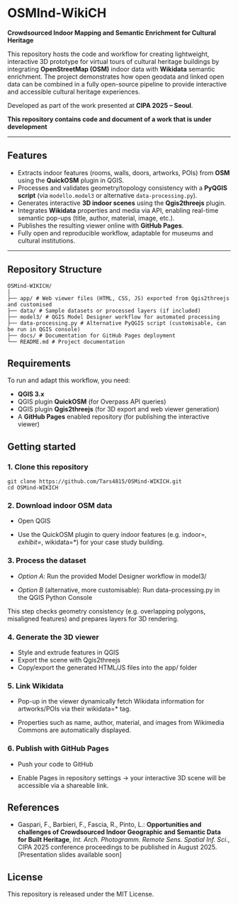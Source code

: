 # OSMInd-WikiCH

**Crowdsourced Indoor Mapping and Semantic Enrichment for Cultural Heritage**

This repository hosts the code and workflow for creating lightweight, interactive 3D prototype for virtual tours of cultural heritage buildings by integrating **OpenStreetMap (OSM)** indoor data with **Wikidata** semantic enrichment. The project demonstrates how open geodata and linked open data can be combined in a fully open-source pipeline to provide interactive and accessible cultural heritage experiences.

Developed as part of the work presented at **CIPA 2025 – Seoul**.

**This repository contains code and document of a work that is under development**

---

## Features

- Extracts indoor features (rooms, walls, doors, artworks, POIs) from **OSM** using the **QuickOSM** plugin in QGIS.  
- Processes and validates geometry/topology consistency with a **PyQGIS script** (via `modello.model3` or alternative `data-processing.py`).  
- Generates interactive **3D indoor scenes** using the **Qgis2threejs** plugin.  
- Integrates **Wikidata** properties and media via API, enabling real-time semantic pop-ups (title, author, material, image, etc.).  
- Publishes the resulting viewer online with **GitHub Pages**.  
- Fully open and reproducible workflow, adaptable for museums and cultural institutions.  

---

## Repository Structure

```
OSMind-WIKICH/
│
├── app/ # Web viewer files (HTML, CSS, JS) exported from Qgis2threejs and customised
├── data/ # Sample datasets or processed layers (if included)
├── model3/ # QGIS Model Designer workflow for automated processing
├── data-processing.py # Alternative PyQGIS script (customisable, can be run in QGIS console)
├── docs/ # Documentation for GitHub Pages deployment
└── README.md # Project documentation
```

## Requirements

To run and adapt this workflow, you need:  
- **QGIS 3.x**  
- QGIS plugin **QuickOSM** (for Overpass API queries)  
- QGIS plugin **Qgis2threejs** (for 3D export and web viewer generation)  
- A **GitHub Pages** enabled repository (for publishing the interactive viewer)

## Getting started

### 1. Clone this repository

```
git clone https://github.com/Tars4815/OSMind-WIKICH.git
cd OSMind-WIKICH

```

### 2. Download indoor OSM data

- Open QGIS

- Use the QuickOSM plugin to query indoor features (e.g. indoor=*, exhibit=*, wikidata=*) for your case study building.

### 3. Process the dataset

- *Option A*: Run the provided Model Designer workflow in model3/

- *Option B* (alternative, more customisable): Run data-processing.py in the QGIS Python Console

This step checks geometry consistency (e.g. overlapping polygons, misaligned features) and prepares layers for 3D rendering.

### 4. Generate the 3D viewer

- Style and extrude features in QGIS
- Export the scene with Qgis2threejs
- Copy/export the generated HTML/JS files into the app/ folder

### 5. Link Wikidata

- Pop-up in the viewer dynamically fetch Wikidata information for artworks/POIs via their wikidata=* tag.

- Properties such as name, author, material, and images from Wikimedia Commons are automatically displayed.

### 6. Publish with GitHub Pages

- Push your code to GitHub

- Enable Pages in repository settings → your interactive 3D scene will be accessible via a shareable link.

## References

* Gaspari, F., Barbieri, F., Fascia, R., Pinto, L.: **Opportunities and challenges of Crowdsourced Indoor Geographic and Semantic Data for Built Heritage**, *Int. Arch. Photogramm. Remote Sens. Spatial Inf. Sci.*, CIPA 2025 conference proceedings to be published in August 2025. [Presentation slides available soon]

## License

This repository is released under the MIT License.
